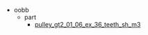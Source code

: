 * oobb
  * part
    * [pulley_gt2_01_06_ex_36_teeth_sh_m3](oobb/part/pulley_gt2_01_06_ex_36_teeth_sh_m3)
